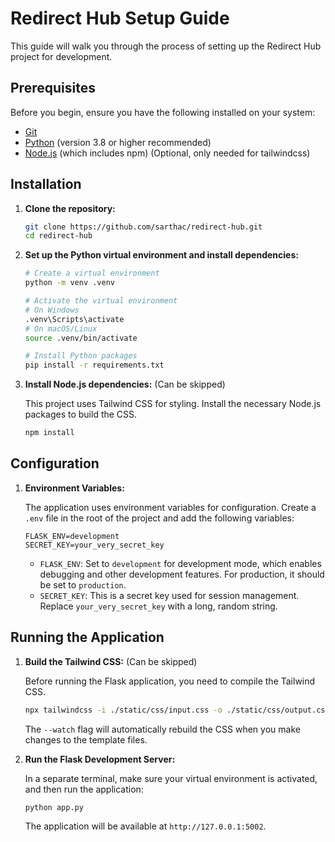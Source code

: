 # Redirect Hub Setup Guide

This guide will walk you through the process of setting up the Redirect Hub project for development.

## Prerequisites

Before you begin, ensure you have the following installed on your system:

- [Git](https://git-scm.com/)
- [Python](https://www.python.org/) (version 3.8 or higher recommended)
- [Node.js](https://nodejs.org/) (which includes npm) (Optional, only needed for tailwindcss)

## Installation

1. **Clone the repository:**

   ```bash
   git clone https://github.com/sarthac/redirect-hub.git
   cd redirect-hub
   ```

2. **Set up the Python virtual environment and install dependencies:**

   ```bash
   # Create a virtual environment
   python -m venv .venv

   # Activate the virtual environment
   # On Windows
   .venv\Scripts\activate
   # On macOS/Linux
   source .venv/bin/activate

   # Install Python packages
   pip install -r requirements.txt
   ```

3. **Install Node.js dependencies:** (Can be skipped)

   This project uses Tailwind CSS for styling. Install the necessary Node.js packages to build the CSS.

   ```bash
   npm install
   ```

## Configuration

1. **Environment Variables:**

   The application uses environment variables for configuration. Create a `.env` file in the root of the project and add the following variables:

   ```
   FLASK_ENV=development
   SECRET_KEY=your_very_secret_key
   ```

   - `FLASK_ENV`: Set to `development` for development mode, which enables debugging and other development features. For production, it should be set to `production`.
   - `SECRET_KEY`: This is a secret key used for session management. Replace `your_very_secret_key` with a long, random string.

## Running the Application

1. **Build the Tailwind CSS:** (Can be skipped)

   Before running the Flask application, you need to compile the Tailwind CSS.

   ```bash
   npx tailwindcss -i ./static/css/input.css -o ./static/css/output.css --watch
   ```
   The `--watch` flag will automatically rebuild the CSS when you make changes to the template files.

2. **Run the Flask Development Server:**

   In a separate terminal, make sure your virtual environment is activated, and then run the application:

   ```bash
   python app.py
   ```

   The application will be available at `http://127.0.0.1:5002`.
